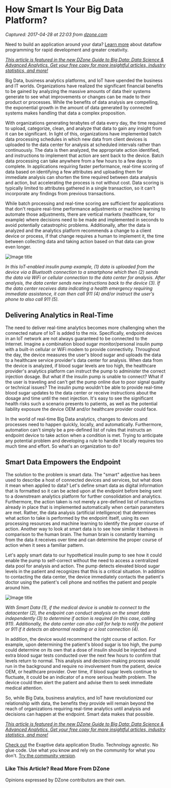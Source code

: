 # How Smart Is Your Big Data Platform?

_Captured: 2017-04-28 at 22:03 from [dzone.com](https://dzone.com/articles/how-smart-is-your-big-data-platform?oid=bigdata17social&utm_content=buffer19df3&utm_medium=social&utm_source=twitter.com&utm_campaign=buffer)_

Need to build an application around your data? [Learn more](https://dzone.com/go?i=200129&u=http%3A%2F%2Fhubs.ly%2FH06Pr9h0) about dataflow programming for rapid development and greater creativity.

_[This article is featured in the new DZone Guide to Big Data: Data Science & Advanced Analytics. Get your free copy for more insightful articles, industry statistics, and more!](https://dzone.com/guides/big-data-data-science-and-advanced-analytics)_

Big Data, business analytics platforms, and IoT have upended the business and IT worlds. Organizations have realized the significant financial benefits to be gained by analyzing the massive amounts of data their systems generate to see what improvements or changes can be made to their product or processes. While the benefits of data analysis are compelling, the exponential growth in the amount of data generated by connected systems makes handling that data a complex proposition.

With organizations generating terabytes of data every day, the time required to upload, categorize, clean, and analyze that data to gain any insight from it can be significant. In light of this, organizations have implemented batch data processing schedules in which new data from client devices is uploaded to the data center for analysis at scheduled intervals rather than continuously. The data is then analyzed, the appropriate action identified, and instructions to implement that action are sent back to the device. Batch data processing can take anywhere from a few hours to a few days to complete. In applications requiring faster performance, real-time scoring of data based on identifying a few attributes and uploading them for immediate analysis can shorten the time required between data analysis and action, but accelerating the process is not without cost. Data scoring is typically limited to attributes gathered in a single transaction, so it can't incorporate any findings from previous transactions.

While batch processing and real-time scoring are sufficient for applications that don't require real-time performance adjustments or machine learning to automate those adjustments, there are vertical markets (healthcare, for example) where decisions need to be made and implemented in seconds to avoid potentially catastrophic problems. Additionally, after the data is analyzed and the analytics platform recommends a change to a client device or process, if that change requires a human to implement it, the time between collecting data and taking action based on that data can grow even longer.

![Image title](https://dzone.com/storage/temp/5069214-screen-shot-2017-04-24-at-42440-pm.png)

_In this IoT-enabled insulin pump example, (1) data is uploaded from the device via a Bluetooth connection to a smartphone which then (2) sends the data via WiFi or cellular connection to the data center for analysis. After analysis, the data center sends new instructions back to the device (3). If the data center receives data indicating a health emergency requiring immediate assistance, it can then call 911 (4) and/or instruct the user's phone to also call 911 (5)._

## Delivering Analytics in Real-Time

The need to deliver real-time analytics becomes more challenging when the connected nature of IoT is added to the mix. Specifically, endpoint devices in an IoT network are not always guaranteed to be connected to the Internet. Imagine a combination blood sugar monitor/personal insulin pump with a built-in cellular or WiFi modem to provide connectivity. Throughout the day, the device measures the user's blood sugar and uploads the data to a healthcare service provider's data center for analysis. When data from the device is analyzed, if blood sugar levels are too high, the healthcare provider's analytics platform can instruct the pump to administer the correct injection dosage. But what if the insulin pump is unable to connect? What if the user is traveling and can't get the pump online due to poor signal quality or technical issues? The insulin pump wouldn't be able to provide real-time blood sugar updates to the data center or receive instructions about the dosage and time until the next injection. It's easy to see the significant health risks such a scenario presents to patients, as well as the potential liability exposure the device OEM and/or healthcare provider could face.

In the world of real-time Big Data analytics, changes to devices and processes need to happen quickly, locally, and automatically. Furthermore, automation can't simply be a pre-defined list of rules that instructs an endpoint device to take action when a condition is met. Trying to anticipate any potential problem and developing a rule to handle it locally requires too much time and effort. So what's an organization to do?

## Smart Data Empowers the Endpoint

The solution to the problem is smart data. The "smart" adjective has been used to describe a host of connected devices and services, but what does it mean when applied to data? Let's define smart data as digital information that is formatted so it can be acted upon at the endpoint before being sent to a downstream analytics platform for further consolidation and analytics. Furthermore, the action taken is not merely a pre-defined list of instructions already in place that is implemented automatically when certain parameters are met. Rather, the data analysis (artificial intelligence) that determines what action to take is performed by the endpoint itself, using its own processing resources and machine learning to identify the proper course of action. Another way to look at smart data is to see how similar it behaves in comparison to the human brain. The human brain is constantly learning from the data it receives over time and can determine the proper course of action when it sees a familiar pattern.

Let's apply smart data to our hypothetical insulin pump to see how it could enable the pump to self-correct without the need to access a centralized data pool for analysis and action. The pump detects elevated blood sugar levels in the patient and recognizes that this is a critical situation. In addition to contacting the data center, the device immediately contacts the patient's doctor using the patient's cell phone and notifies the patient and people around him.

![Image title](https://dzone.com/storage/temp/5069252-screen-shot-2017-04-24-at-43628-pm.png)

_With Smart Data (1), if the medical device is unable to connect to the datacenter (2), the endpoint can conduct analysis on the smart data independently (3) to determine if action is required (in this case, calling 911). Additionally, the data center can also call for help to notify the patient or 911 if it detects an abnormal reading or a lost connection (4)._

In addition, the device would recommend the right course of action. For example, upon determining the patient's blood sugar is too high, the pump could determine on its own that a dose of insulin should be injected and extra blood sugar tests conducted over the next few hours to confirm that levels return to normal. This analysis and decision-making process would run in the background and require no involvement from the patient, device OEM, or healthcare provider. Over time, if blood sugar levels continue to fluctuate, it could be an indicator of a more serious health problem. The device could then alert the patient and advise them to seek immediate medical attention.

So, while Big Data, business analytics, and IoT have revolutionized our relationship with data, the benefits they provide will remain beyond the reach of organizations requiring real-time analytics until analysis and decisions can happen at the endpoint. Smart data makes that possible.

_[This article is featured in the new DZone Guide to Big Data: Data Science & Advanced Analytics. Get your free copy for more insightful articles, industry statistics, and more!](https://dzone.com/guides/big-data-data-science-and-advanced-analytics)_

[Check out](https://dzone.com/go?i=200130&u=http%3A%2F%2Fhubs.ly%2FH06Pr9h0) the Exaptive data application Studio. Technology agnostic. No glue code. Use what you know and rely on the community for what you don't. [Try the community version](https://dzone.com/go?i=200130&u=https%3A%2F%2Fexaptive.city%2F%23%2Flanding%3Freferrer%3DGeneral).

### Like This Article? Read More From DZone

Opinions expressed by DZone contributors are their own.

